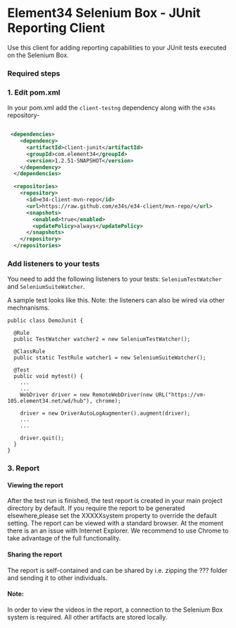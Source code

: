 # Element34 Selenium Box - JUnit Reporting Client

Use this client for adding reporting capabilities to your JUnit tests executed on the Selenium Box.

### Required steps
### 1. Edit pom.xml 
In your pom.xml add the ``client-testng`` dependency along with the ``e34s`` repository-  
```xml

 <dependencies>
    <dependency>
      <artifactId>client-junit</artifactId>
      <groupId>com.element34</groupId>
      <version>1.2.51-SNAPSHOT</version>
    </dependency>
  </dependencies>
```

```xml
  <repositories>
    <repository>
      <id>e34-client-mvn-repo</id>
      <url>https://raw.github.com/e34s/e34-client/mvn-repo/</url>
      <snapshots>
        <enabled>true</enabled>
        <updatePolicy>always</updatePolicy>
      </snapshots>
    </repository>
  </repositories>
```


### Add listeners to your tests
You need to add the following listeners to your tests: ``SeleniumTestWatcher`` and ``SeleniumSuiteWatcher``. 

A sample test looks like this. Note: the listeners can also be wired via other mechnanisms. 

```
public class DemoJunit {

  @Rule
  public TestWatcher watcher2 = new SeleniumTestWatcher();

  @ClassRule
  public static TestRule watcher1 = new SeleniumSuiteWatcher();

  @Test
  public void mytest() {
    ...
    ...
    WebDriver driver = new RemoteWebDriver(new URL("https://vm-105.element34.net/wd/hub"), chrome);

    driver = new DriverAutoLogAugmenter().augment(driver);
    ...
    ...
    
    driver.quit();
  }
}
```

### 3. Report
#### Viewing the report
After the test run is finished, the test report is created in your main project directory by default. If you require the report to be generated elsewhere,please set the XXXXXsystem property to override the default setting. 
The report can be viewed with a standard browser. At the moment there is an an issue with Internet Explorer. We recommend to use Chrome to take advantage of the full functionality. 

#### Sharing the report
The report is self-contained and can be shared by i.e. zipping the ??? folder and sending it to other individuals. 

#### Note: 
In order to view the videos in the report, a connection to the Selenium Box system is required. All other artifacts are stored locally. 

